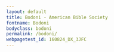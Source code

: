 ```yaml
---
layout: default
title: Bodoni - American Bible Society
fontname: Bodoni
bodyclass: bodoni
permalink: /bodoni/
webpagetest_id: 160824_DX_3JFC
---
```

